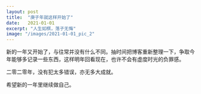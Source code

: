 ```yaml
---
layout: post
title:  "庚子年就这样开始了"
date:   2021-01-01
excerpt: "人生如棋，落子无悔"
image: "/images/2021-01-01_pic_2"
---
```


新的一年又开始了，与往常并没有什么不同。抽时间把博客重新整理一下，争取今年能够多记录一些东西，这样明年回看现在，也许不会有虚度时光的负罪感。

二零二零年，没有犯太多错误，亦无多大成就。

希望新的一年里继续做自己。

